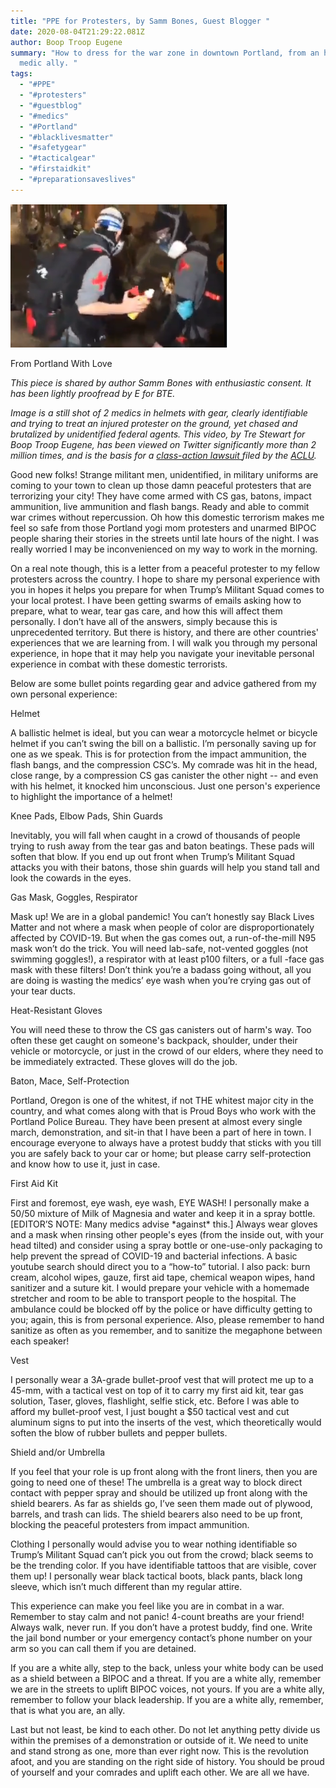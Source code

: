 ```yaml
---
title: "PPE for Protesters, by Samm Bones, Guest Blogger "
date: 2020-08-04T21:29:22.081Z
author: Boop Troop Eugene
summary: "How to dress for the war zone in downtown Portland, from an herbalist
  medic ally. "
tags:
  - "#PPE"
  - "#protesters"
  - "#guestblog"
  - "#medics"
  - "#Portland"
  - "#blacklivesmatter"
  - "#safetygear"
  - "#tacticalgear"
  - "#firstaidkit"
  - "#preparationsaveslives"
---
```



![Clearly identified medics, chased and brutalized by unidentified feds.](/static/img/still-of-medics.png "Clearly identified medics, chased and brutalized by unidentified feds.")

<!--StartFragment-->

From Portland With Love

*This piece is shared by author Samm Bones with enthusiastic consent. It has been lightly proofread by E for BTE.* 

*Image is a still shot of 2 medics in helmets with gear, clearly identifiable and trying to treat an injured protester on the ground, yet chased and brutalized by unidentified federal agents. This video, by Tre Stewart for Boop Troop Eugene, has been viewed on Twitter significantly more than 2 million times, and is the basis for a [class-action lawsuit ](https://www.aclu.org/press-releases/aclu-sues-feds-portland-police-attacking-medics-protests)filed by the [ACLU](https://twitter.com/ACLU/status/1284885711192076288?s=20).*

Good new folks! Strange militant men, unidentified, in military uniforms are coming to your town to clean up those damn peaceful protesters that are terrorizing your city! They have come armed with CS gas, batons, impact ammunition, live ammunition and flash bangs. Ready and able to commit war crimes without repercussion. Oh how this domestic terrorism makes me feel so safe from those Portland yogi mom protesters and unarmed BIPOC people sharing their stories in the streets until late hours of the night. I was really worried I may be inconvenienced on my way to work in the morning.

On a real note though, this is a letter from a peaceful protester to my fellow protesters across the country. I hope to share my personal experience with you in hopes it helps you prepare for when Trump’s Militant Squad comes to your local protest. I have been getting swarms of emails asking how to prepare, what to wear, tear gas care, and how this will affect them personally. I don’t have all of the answers, simply because this is unprecedented territory. But there is history, and there are other countries' experiences that we are learning from. I will walk you through my personal experience, in hope that it may help you navigate your inevitable personal experience in combat with these domestic terrorists.

Below are some bullet points regarding gear and advice gathered from my own personal experience:

Helmet

A ballistic helmet is ideal, but you can wear a motorcycle helmet or bicycle helmet if you can’t swing the bill on a ballistic. I’m personally saving up for one as we speak. This is for protection from the impact ammunition, the flash bangs, and the compression CSC’s. My comrade was hit in the head, close range, by a compression CS gas canister the other night -- and even with his helmet, it knocked him unconscious. Just one person's experience to highlight the importance of a helmet!

Knee Pads, Elbow Pads, Shin Guards

Inevitably, you will fall when caught in a crowd of thousands of people trying to rush away from the tear gas and baton beatings. These pads will soften that blow. If you end up out front when Trump’s Militant Squad attacks you with their batons, those shin guards will help you stand tall and look the cowards in the eyes.

Gas Mask, Goggles, Respirator

Mask up! We are in a global pandemic! You can’t honestly say Black Lives Matter and not where a mask when people of color are disproportionately affected by COVID-19. But when the gas comes out, a run-of-the-mill N95 mask won’t do the trick. You will need lab-safe, not-vented goggles (not swimming goggles!), a respirator with at least p100 filters, or a full -face gas mask with these filters! Don’t think you’re a badass going without, all you are doing is wasting the medics’ eye wash when you’re crying gas out of your tear ducts.

Heat-Resistant Gloves

You will need these to throw the CS gas canisters out of harm's way. Too often these get caught on someone's backpack, shoulder, under their vehicle or motorcycle, or just in the crowd of our elders, where they need to be immediately extracted. These gloves will do the job.

Baton, Mace, Self-Protection

Portland, Oregon is one of the whitest, if not THE whitest major city in the country, and what comes along with that is Proud Boys who work with the Portland Police Bureau. They have been present at almost every single march, demonstration, and sit-in that I have been a part of here in town. I encourage everyone to always have a protest buddy that sticks with you till you are safely back to your car or home; but please carry self-protection and know how to use it, just in case.

First Aid Kit

First and foremost, eye wash, eye wash, EYE WASH! I personally make a 50/50 mixture of Milk of Magnesia and water and keep it in a spray bottle. \[EDITOR’S NOTE: Many medics advise \*against\* this.] Always wear gloves and a mask when rinsing other people's eyes (from the inside out, with your head tilted) and consider using a spray bottle or one-use-only packaging to help prevent the spread of COVID-19 and bacterial infections. A basic youtube search should direct you to a “how-to” tutorial. I also pack: burn cream, alcohol wipes, gauze, first aid tape, chemical weapon wipes, hand sanitizer and a suture kit. I would prepare your vehicle with a homemade stretcher and room to be able to transport people to the hospital. The ambulance could be blocked off by the police or have difficulty getting to you; again, this is from personal experience. Also, please remember to hand sanitize as often as you remember, and to sanitize the megaphone between each speaker!



Vest

I personally wear a 3A-grade bullet-proof vest that will protect me up to a 45-mm, with a tactical vest on top of it to carry my first aid kit, tear gas solution, Taser, gloves, flashlight, selfie stick, etc. Before I was able to afford my bullet-proof vest, I just bought a $50 tactical vest and cut aluminum signs to put into the inserts of the vest, which theoretically would soften the blow of rubber bullets and pepper bullets.

Shield and/or Umbrella

If you feel that your role is up front along with the front liners, then you are going to need one of these! The umbrella is a great way to block direct contact with pepper spray and should be utilized up front along with the shield bearers. As far as shields go, I’ve seen them made out of plywood, barrels, and trash can lids. The shield bearers also need to be up front, blocking the peaceful protesters from impact ammunition.

Clothing I personally would advise you to wear nothing identifiable so Trump’s Militant Squad can’t pick you out from the crowd; black seems to be the trending color. If you have identifiable tattoos that are visible, cover them up! I personally wear black tactical boots, black pants, black long sleeve, which isn’t much different than my regular attire.

This experience can make you feel like you are in combat in a war. Remember to stay calm and not panic! 4-count breaths are your friend! Always walk, never run. If you don’t have a protest buddy, find one. Write the jail bond number or your emergency contact’s phone number on your arm so you can call them if you are detained.

If you are a white ally, step to the back, unless your white body can be used as a shield between a BIPOC and a threat. If you are a white ally, remember we are in the streets to uplift BIPOC voices, not yours. If you are a white ally, remember to follow your black leadership. If you are a white ally, remember, that is what you are, an ally.

Last but not least, be kind to each other. Do not let anything petty divide us within the premises of a demonstration or outside of it. We need to unite and stand strong as one, more than ever right now. This is the revolution afoot, and you are standing on the right side of history. You should be proud of yourself and your comrades and uplift each other. We are all we have.



<!--EndFragment-->





![]()